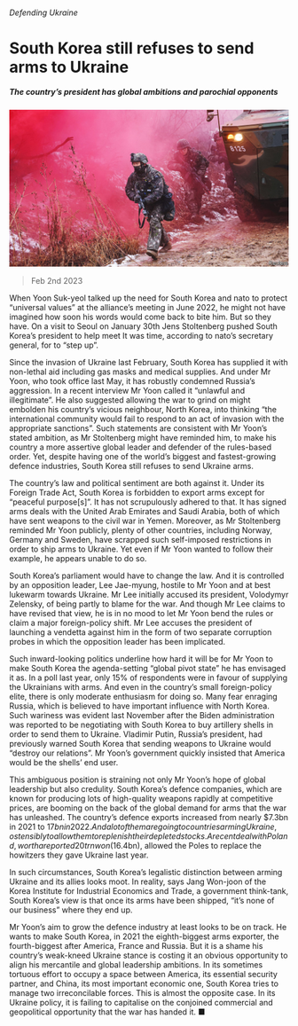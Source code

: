 ###### Defending Ukraine

# South Korea still refuses to send arms to Ukraine 

##### The country’s president has global ambitions and parochial opponents 

![image](images/20230204_ASP001.jpg) 

> Feb 2nd 2023 

When Yoon Suk-yeol talked up the need for South Korea and nato to protect “universal values” at the alliance’s meeting in June 2022, he might not have imagined how soon his words would come back to bite him. But so they have. On a visit to Seoul on January 30th Jens Stoltenberg pushed South Korea’s president to help meet  It was time, according to nato’s secretary general, for  to “step up”.

Since the invasion of Ukraine last February, South Korea has supplied it with non-lethal aid including gas masks and medical supplies. And under Mr Yoon, who took office last May, it has robustly condemned Russia’s aggression. In a recent interview Mr Yoon called it “unlawful and illegitimate”. He also suggested allowing the war to grind on might embolden his country’s vicious neighbour, North Korea, into thinking “the international community would fail to respond to an act of invasion with the appropriate sanctions”. Such statements are consistent with Mr Yoon’s stated ambition, as Mr Stoltenberg might have reminded him, to make his country a more assertive global leader and defender of the rules-based order. Yet, despite having one of the world’s biggest and fastest-growing defence industries, South Korea still refuses to send Ukraine arms.

The country’s law and political sentiment are both against it. Under its Foreign Trade Act, South Korea is forbidden to export arms except for “peaceful purpose[s]”. It has not scrupulously adhered to that. It has signed arms deals with the United Arab Emirates and Saudi Arabia, both of which have sent weapons to the civil war in Yemen. Moreover, as Mr Stoltenberg reminded Mr Yoon publicly, plenty of other countries, including Norway, Germany and Sweden, have scrapped such self-imposed restrictions in order to ship arms to Ukraine. Yet even if Mr Yoon wanted to follow their example, he appears unable to do so.

South Korea’s parliament would have to change the law. And it is controlled by an opposition leader, Lee Jae-myung, hostile to Mr Yoon and at best lukewarm towards Ukraine. Mr Lee initially accused its president, Volodymyr Zelensky, of being partly to blame for the war. And though Mr Lee claims to have revised that view, he is in no mood to let Mr Yoon bend the rules or claim a major foreign-policy shift. Mr Lee accuses the president of launching a vendetta against him in the form of two separate corruption probes in which the opposition leader has been implicated.

Such inward-looking politics underline how hard it will be for Mr Yoon to make South Korea the agenda-setting “global pivot state” he has envisaged it as. In a poll last year, only 15% of respondents were in favour of supplying the Ukrainians with arms. And even in the country’s small foreign-policy elite, there is only moderate enthusiasm for doing so. Many fear enraging Russia, which is believed to have important influence with North Korea. Such wariness was evident last November after the Biden administration was reported to be negotiating with South Korea to buy artillery shells in order to send them to Ukraine. Vladimir Putin, Russia’s president, had previously warned South Korea that sending weapons to Ukraine would “destroy our relations”. Mr Yoon’s government quickly insisted that America would be the shells’ end user.

This ambiguous position is straining not only Mr Yoon’s hope of global leadership but also credulity. South Korea’s defence companies, which are known for producing lots of high-quality weapons rapidly at competitive prices, are booming on the back of the global demand for arms that the war has unleashed. The country’s defence exports increased from nearly $7.3bn in 2021 to $17bn in 2022. And a lot of them are going to countries arming Ukraine, ostensibly to allow them to replenish their depleted stocks. A recent deal with Poland, worth a reported 20trn won ($16.4bn), allowed the Poles to replace the howitzers they gave Ukraine last year.

In such circumstances, South Korea’s legalistic distinction between arming Ukraine and its allies looks moot. In reality, says Jang Won-joon of the Korea Institute for Industrial Economics and Trade, a government think-tank, South Korea’s view is that once its arms have been shipped, “it’s none of our business” where they end up.

Mr Yoon’s aim to grow the defence industry at least looks to be on track. He wants to make South Korea, in 2021 the eighth-biggest arms exporter, the fourth-biggest after America, France and Russia. But it is a shame his country’s weak-kneed Ukraine stance is costing it an obvious opportunity to align his mercantile and global leadership ambitions. In its sometimes tortuous effort to occupy a space between America, its essential security partner, and China, its most important economic one, South Korea tries to manage two irreconcilable forces. This is almost the opposite case. In its Ukraine policy, it is failing to capitalise on the conjoined commercial and geopolitical opportunity that the war has handed it. ■

